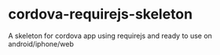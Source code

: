 cordova-requirejs-skeleton
==========================

A skeleton for cordova app using requirejs and ready to use on android/iphone/web
